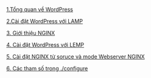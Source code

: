 ﻿﻿[1.Tổng quan về WordPress](docs/WordPress.md)[2.Cài đặt WordPress với LAMP](docs/Cài_đặt_WordPress.md)[3. Giới thiệu NGINX](docs/NGINX.md)[4. Cài đặt WordPress với LEMP](docs/Cai_đat_wordpress_with_LEMP.md)[5. Cài đặt NGINX từ soruce và mode Webserver NGINX](docs/Cai_NGINX_tu_Source_modeWeb.md)[6. Các tham số trong ./configure](docs/Tham_so_trong_configure_NGINX.md)